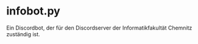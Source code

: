 # infobot.py

Ein Discordbot, der für den Discordserver der Informatikfakultät Chemnitz zuständig ist.
